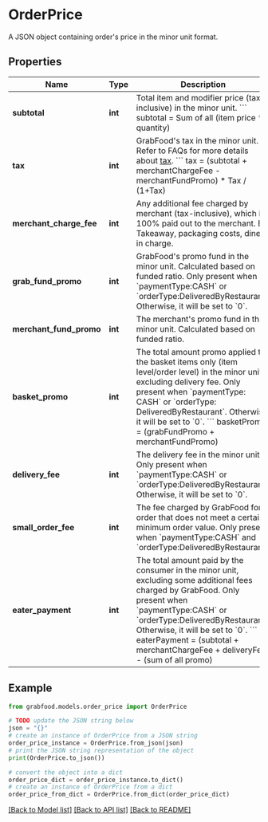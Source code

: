 # OrderPrice

A JSON object containing order's price in the minor unit format.

## Properties

Name | Type | Description | Notes
------------ | ------------- | ------------- | -------------
**subtotal** | **int** | Total item and modifier price (tax-inclusive) in the minor unit. &#x60;&#x60;&#x60; subtotal &#x3D; Sum of all (item price * quantity) | 2550*1&#x3D;2550  | 
**tax** | **int** | GrabFood&#39;s tax in the minor unit. Refer to FAQs for more details about [tax](#section/Order/How-is-tax-calculated). &#x60;&#x60;&#x60; tax &#x3D; (subtotal + merchantChargeFee - merchantFundPromo) * Tax / (1+Tax) | (2550-475)*0.06/1.06&#x3D;117  | [optional] 
**merchant_charge_fee** | **int** | Any additional fee charged by merchant (tax-inclusive), which is 100% paid out to the merchant. Eg. Takeaway, packaging costs, dine-in charge.  | [optional] 
**grab_fund_promo** | **int** | GrabFood&#39;s promo fund in the minor unit. Calculated based on funded ratio. Only present when &#x60;paymentType:CASH&#x60; or &#x60;orderType:DeliveredByRestaurant&#x60;. Otherwise, it will be set to &#x60;0&#x60;. | [optional] 
**merchant_fund_promo** | **int** | The merchant&#39;s promo fund in the minor unit. Calculated based on funded ratio. | [optional] 
**basket_promo** | **int** | The total amount promo applied to the basket items only (item level/order level) in the minor unit, excluding delivery fee. Only present when &#x60;paymentType: CASH&#x60; or &#x60;orderType: DeliveredByRestaurant&#x60;. Otherwise, it will be set to &#x60;0&#x60;.  &#x60;&#x60;&#x60; basketPromo &#x3D; (grabFundPromo + merchantFundPromo) | 300 + 475 &#x3D; 775  | [optional] 
**delivery_fee** | **int** | The delivery fee in the minor unit. Only present when &#x60;paymentType:CASH&#x60; or &#x60;orderType:DeliveredByRestaurant&#x60;. Otherwise, it will be set to &#x60;0&#x60;. | [optional] 
**small_order_fee** | **int** | The fee charged by GrabFood for order that does not meet a certain minimum order value. Only present when &#x60;paymentType:CASH&#x60; and &#x60;orderType:DeliveredByRestaurant&#x60;. | [optional] 
**eater_payment** | **int** | The total amount paid by the consumer in the minor unit, excluding some additional fees charged by GrabFood. Only present when &#x60;paymentType:CASH&#x60; or &#x60;orderType:DeliveredByRestaurant&#x60;. Otherwise, it will be set to &#x60;0&#x60;.  &#x60;&#x60;&#x60; eaterPayment &#x3D; (subtotal + merchantChargeFee + deliveryFee) - (sum of all promo) | (2550+400)-775&#x3D;2175  | [optional] 

## Example

```python
from grabfood.models.order_price import OrderPrice

# TODO update the JSON string below
json = "{}"
# create an instance of OrderPrice from a JSON string
order_price_instance = OrderPrice.from_json(json)
# print the JSON string representation of the object
print(OrderPrice.to_json())

# convert the object into a dict
order_price_dict = order_price_instance.to_dict()
# create an instance of OrderPrice from a dict
order_price_from_dict = OrderPrice.from_dict(order_price_dict)
```
[[Back to Model list]](../README.md#documentation-for-models) [[Back to API list]](../README.md#documentation-for-api-endpoints) [[Back to README]](../README.md)


